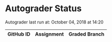# Autograder Status
Autograder last run at: October 04, 2018 at 14:20

| GitHub ID | Assignment | Graded Branch |
|-----------|------------|---------------|
